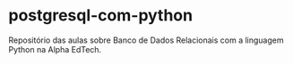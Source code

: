 # postgresql-com-python
Repositório das aulas sobre Banco de Dados Relacionais com a linguagem Python na Alpha EdTech.
